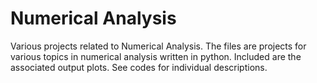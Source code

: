 # Numerical Analysis
Various projects related to Numerical Analysis.
The files are projects for various topics in numerical analysis written in python. Included are the associated output plots. See codes for individual descriptions. 
